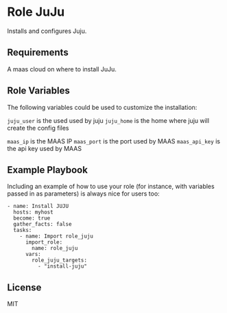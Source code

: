 Role JuJu
=========

Installs and configures Juju.

Requirements
------------

A maas cloud on where to install JuJu.

Role Variables
--------------

The following variables could be used to customize the installation:

`juju_user` is the used used by juju
`juju_home` is the home where juju will create the config files

`maas_ip` is the MAAS IP
`maas_port` is the port used by MAAS
`maas_api_key` is the api key used by MAAS


Example Playbook
----------------

Including an example of how to use your role (for instance, with variables passed in as parameters) is always nice for users too:

```
- name: Install JUJU
  hosts: myhost
  become: true
  gather_facts: false
  tasks:
    - name: Import role_juju
      import_role:
        name: role_juju
      vars:
        role_juju_targets:
          - "install-juju"
```

License
-------

MIT
